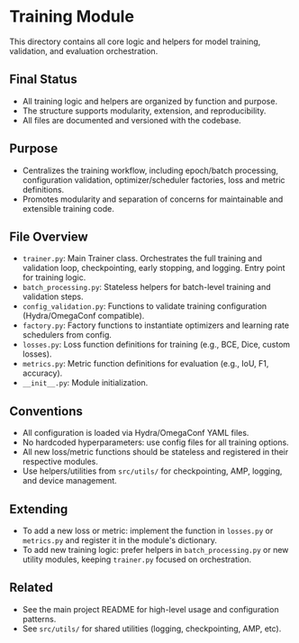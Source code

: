 # Training Module

This directory contains all core logic and helpers for model training, validation, and evaluation orchestration.

## Final Status

- All training logic and helpers are organized by function and purpose.
- The structure supports modularity, extension, and reproducibility.
- All files are documented and versioned with the codebase.

## Purpose

- Centralizes the training workflow, including epoch/batch processing, configuration validation, optimizer/scheduler factories, loss and metric definitions.
- Promotes modularity and separation of concerns for maintainable and extensible training code.

## File Overview

- `trainer.py`: Main Trainer class. Orchestrates the full training and validation loop, checkpointing, early stopping, and logging. Entry point for training logic.
- `batch_processing.py`: Stateless helpers for batch-level training and validation steps.
- `config_validation.py`: Functions to validate training configuration (Hydra/OmegaConf compatible).
- `factory.py`: Factory functions to instantiate optimizers and learning rate schedulers from config.
- `losses.py`: Loss function definitions for training (e.g., BCE, Dice, custom losses).
- `metrics.py`: Metric function definitions for evaluation (e.g., IoU, F1, accuracy).
- `__init__.py`: Module initialization.

## Conventions

- All configuration is loaded via Hydra/OmegaConf YAML files.
- No hardcoded hyperparameters: use config files for all training options.
- All new loss/metric functions should be stateless and registered in their respective modules.
- Use helpers/utilities from `src/utils/` for checkpointing, AMP, logging, and device management.

## Extending

- To add a new loss or metric: implement the function in `losses.py` or `metrics.py` and register it in the module's dictionary.
- To add new training logic: prefer helpers in `batch_processing.py` or new utility modules, keeping `trainer.py` focused on orchestration.

## Related

- See the main project README for high-level usage and configuration patterns.
- See `src/utils/` for shared utilities (logging, checkpointing, AMP, etc).
